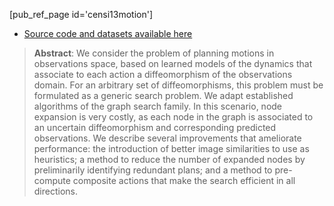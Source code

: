 [pub_ref_page id='censi13motion']

- [Source code and datasets available here][source]

> **Abstract**: We consider the problem of planning motions in observations space, based on learned models of the dynamics that associate to each action a diffeomorphism of the observations domain. For an arbitrary set of diffeomorphisms, this problem must be formulated as a generic search problem. We adapt established algorithms of the graph search family. In this scenario, node expansion is very costly, as each node in the graph is associated to an uncertain diffeomorphism and corresponding predicted observations. We describe several improvements that ameliorate performance: the introduction of better image similarities to use as heuristics; a method to reduce the number of expanded nodes by preliminarily identifying redundant plans; and a method to pre-compute composite actions that make the search efficient in all directions.

[dptr1pdf]: http://authors.library.caltech.edu/34529/1/dptr1b_final.pdf
[source]:https://github.com/AndreaCensi/surf12adam/wiki